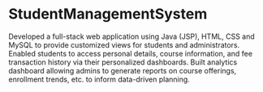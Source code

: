 # StudentManagementSystem
Developed a full-stack web application using Java (JSP), HTML, CSS and MySQL to provide customized views for students and administrators.
Enabled students to access personal details, course information, and fee transaction history via their personalized dashboards.
Built analytics dashboard allowing admins to generate reports on course offerings, enrollment trends, etc. to inform data-driven planning.
